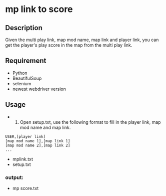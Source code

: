 # mp link to score

## Description
Given the multi play link, map mod name, map link and player link, you can get the player's play score in the map from the multi play link.

## Requirement
* Python
* BeautifulSoup
* selenium
* newest webdriver version

## Usage
* 1. Open setup.txt, use the following format to fill in the player link, map mod name and map link.  
```
USER,[player link]
[map mod name 1],[map link 1]  
[map mod name 2],[map link 2]  
...   
``` 
* mplink.txt
* setup.txt
### output:
* mp score.txt

